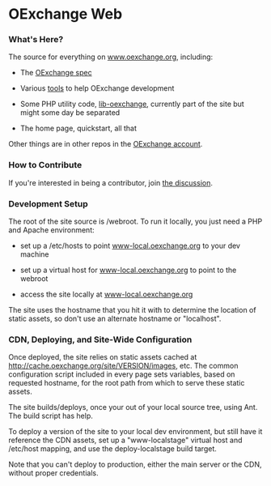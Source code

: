 OExchange Web
=============

### What's Here? ###

The source for everything on www.oexchange.org, including:
 
* The [OExchange spec](http://github.com/OExchange/www.oexchange.org/tree/master/webroot/spec/) 

* Various [tools](http://github.com/OExchange/www.oexchange.org/tree/master/webroot/tools/) to help OExchange development

* Some PHP utility code, [lib-oexchange](http://github.com/OExchange/www.oexchange.org/tree/master/webroot/lib-oexchange/), currently part of the site but might some day be separated

* The home page, quickstart, all that

Other things are in other repos in the [OExchange account](http://github.com/OExchange).

### How to Contribute ###

If you're interested in being a contributor, join [the discussion](http://groups.google.com/group/oexchange).

### Development Setup ###

The root of the site source is /webroot.  To run it locally, you just need a PHP and Apache environment:

* set up a /etc/hosts to point www-local.oexchange.org to your dev machine

* set up a virtual host for www-local.oexchange.org to point to the webroot

* access the site locally at www-local.oexchange.org

The site uses the hostname that you hit it with to determine the location of static assets, so don't use an alternate hostname or "localhost".

### CDN, Deploying, and Site-Wide Configuration ###

Once deployed, the site relies on static assets cached at http://cache.oexchange.org/site/VERSION/images, etc.  The common configuration script included in every page sets variables, based on requested hostname, for the root path from which to serve these static assets.

The site builds/deploys, once your out of your local source tree, using Ant.  The build script has help.

To deploy a version of the site to your local dev environment, but still have it reference the CDN assets, set up a "www-localstage" virtual host and /etc/host mapping, and use the deploy-localstage build target.

Note that you can't deploy to production, either the main server or the CDN, without proper credentials.






